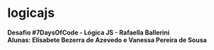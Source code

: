 # logicajs
**Desafio #7DaysOfCode - Lógica JS - Rafaella Ballerini**  
**Alunas: Elisabete Bezerra de Azevedo e   Vanessa Pereira de Sousa**